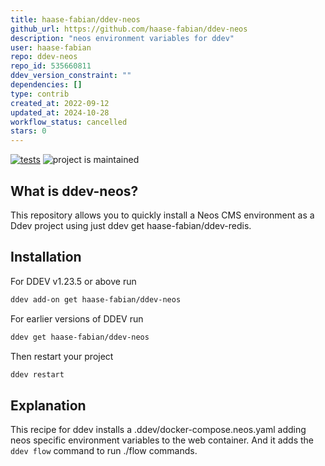 ```yaml
---
title: haase-fabian/ddev-neos
github_url: https://github.com/haase-fabian/ddev-neos
description: "neos environment variables for ddev"
user: haase-fabian
repo: ddev-neos
repo_id: 535660811
ddev_version_constraint: ""
dependencies: []
type: contrib
created_at: 2022-09-12
updated_at: 2024-10-28
workflow_status: cancelled
stars: 0
---
```


[![tests](https://github.com/haase-fabian/ddev-neos/actions/workflows/tests.yml/badge.svg)](https://github.com/haase-fabian/ddev-neos/actions/workflows/tests.yml) ![project is maintained](https://img.shields.io/maintenance/yes/2022.svg)

## What is ddev-neos?

This repository allows you to quickly install a Neos CMS environment as a Ddev project using just ddev get haase-fabian/ddev-redis.

## Installation

For DDEV v1.23.5 or above run

```bash
ddev add-on get haase-fabian/ddev-neos
```

For earlier versions of DDEV run

```bash
ddev get haase-fabian/ddev-neos
```

Then restart your project

```bash
ddev restart
```

## Explanation

This recipe for ddev installs a .ddev/docker-compose.neos.yaml adding neos specific environment variables to the web container.
And it adds the `ddev flow` command to run ./flow commands.
